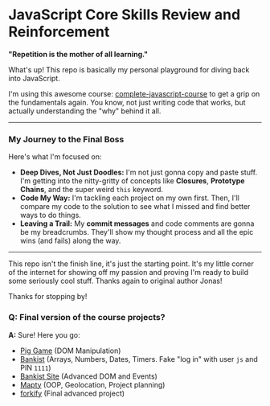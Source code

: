 # JavaScript Core Skills Review and Reinforcement

**"Repetition is the mother of all learning."**

What's up! This repo is basically my personal playground for diving back into JavaScript.

I'm using this awesome course: [complete-javascript-course](https://github.com/jonasschmedtmann/complete-javascript-course) to get a grip on the fundamentals again. You know, not just writing code that works, but actually understanding the "why" behind it all.

---

### My Journey to the Final Boss

Here's what I'm focused on:

* **Deep Dives, Not Just Doodles:** I'm not just gonna copy and paste stuff. I'm getting into the nitty-gritty of concepts like **Closures**, **Prototype Chains**, and the super weird `this` keyword.
* **Code My Way:** I'm tackling each project on my own first. Then, I'll compare my code to the solution to see what I missed and find better ways to do things.
* **Leaving a Trail:** My **commit messages** and code comments are gonna be my breadcrumbs. They'll show my thought process and all the epic wins (and fails) along the way.

---

This repo isn't the finish line, it's just the starting point. It's my little corner of the internet for showing off my passion and proving I'm ready to build some seriously cool stuff. Thanks again to original author Jonas!

Thanks for stopping by!

### Q: Final version of the course projects?

**A:** Sure! Here you go:

- [Pig Game](https://pig-game-v2.netlify.app) (DOM Manipulation)
- [Bankist](https://bankist.netlify.app/) (Arrays, Numbers, Dates, Timers. Fake "log in" with user `js` and PIN `1111`)
- [Bankist Site](https://bankist-dom.netlify.app/) (Advanced DOM and Events)
- [Mapty](https://mapty.netlify.app/) (OOP, Geolocation, Project planning)
- [forkify](https://forkify-v2.jonas.io/) (Final advanced project)

 
